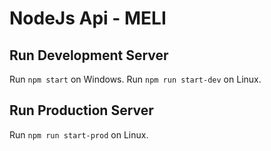 # NodeJs Api - MELI

## Run Development Server
Run `npm start` on Windows. Run `npm run start-dev` on Linux.

## Run Production Server
Run `npm run start-prod` on Linux.

